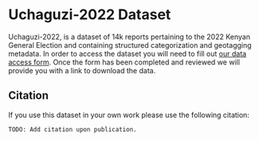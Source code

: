 ---
---

Uchaguzi-2022 Dataset
===

Uchaguzi-2022, is a dataset of 14k reports pertaining to the 2022 Kenyan General Election and containing structured categorization and geotagging metadata.
In order to access the dataset you will need to fill out [our data access form](https://docs.google.com/forms/d/e/1FAIpQLSdVtM1p3UPW3bV7v_wt2TOxSZ2pMCKqsAq6NkrThTHGV1WNOA/viewform).
Once the form has been completed and reviewed we will provide you with a link to download the data.

## Citation
If you use this dataset in your own work please use the following citation:
```{bibtex}
TODO: Add citation upon publication.
```
